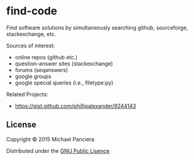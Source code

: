 # find-code
Find software solutions by simultaneously searching github, sourceforge, stackexchange, etc.

Sources of interest:
* online repos (github etc.)
* question-answer sites (stackexchange)
* forums (seqanswers)
* google groups
* google special queries (i.e., filetype:py)

Related Projects:
* https://gist.github.com/phillipalexander/9244143

## License

Copyright © 2015 Michael Panciera

Distributed under the [GNU Public Lisence](http://www.gnu.org/licenses/gpl-3.0.en.html)
